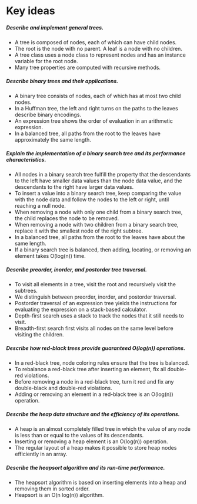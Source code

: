 # Key ideas
##### Describe and implement general trees.
* A tree is composed of nodes, each of which can have child nodes.
* The root is the node with no parent. A leaf is a node with no children.
* A tree class uses a node class to represent nodes and has an instance variable for
  the root node.
* Many tree properties are computed with recursive methods.

##### Describe binary trees and their applications.
* A binary tree consists of nodes, each of which has at most two child nodes.
* In a Huffman tree, the left and right turns on the paths to the leaves describe
  binary encodings.
* An expression tree shows the order of evaluation in an arithmetic expression.
* In a balanced tree, all paths from the root to the leaves have approximately the
  same length.

##### Explain the implementation of a binary search tree and its performance characteristics.
* All nodes in a binary search tree fulfill the property that the descendants to the
  left have smaller data values than the node data value, and the descendants to the
  right have larger data values.
* To insert a value into a binary search tree, keep comparing the value with the node
  data and follow the nodes to the left or right, until reaching a null node.
*  When removing a node with only one child from a binary search tree, the child
  replaces the node to be removed.
* When removing a node with two children from a binary search tree, replace it
  with the smallest node of the right subtree.
* In a balanced tree, all paths from the root to the leaves have about the same length.
*  If a binary search tree is balanced, then adding, locating, or removing an element
  takes O(log(n)) time.

##### Describe preorder, inorder, and postorder tree traversal.
*  To visit all elements in a tree, visit the root and recursively visit the subtrees.
* We distinguish between preorder, inorder, and postorder traversal.
* Postorder traversal of an expression tree yields the instructions for evaluating the
  expression on a stack-based calculator.
* Depth-first search uses a stack to track the nodes that it still needs to visit.
* Breadth-first search first visits all nodes on the same level before visiting the
  children.

##### Describe how red-black trees provide guaranteed O(log(n)) operations.
* In a red-black tree, node coloring rules ensure that the tree is balanced.
* To rebalance a red-black tree after inserting an element, fix all double-red
  violations.
* Before removing a node in a red-black tree, turn it red and fix any double-black
  and double-red violations.
* Adding or removing an element in a red-black tree is an O(log(n)) operation.

##### Describe the heap data structure and the efficiency of its operations.
*  A heap is an almost completely filled tree in which the value of any node is less
  than or equal to the values of its descendants.
* Inserting or removing a heap element is an O(log(n)) operation.
* The regular layout of a heap makes it possible to store heap nodes efficiently in
  an array.
  
##### Describe the heapsort algorithm and its run-time performance.
* The heapsort algorithm is based on inserting elements into a heap and removing
  them in sorted order.
* Heapsort is an O(n log(n)) algorithm. 